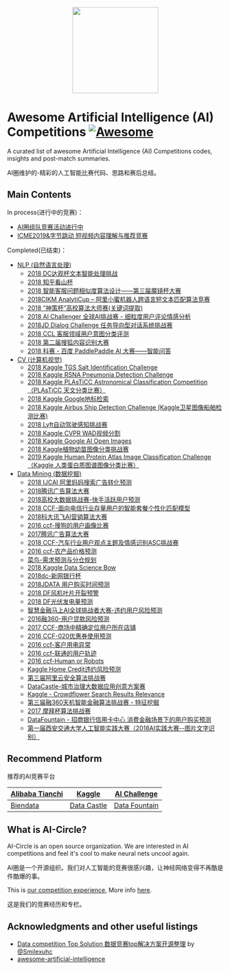 <div align="center">
  <a href="https://zhuanlan.zhihu.com/c_1059141282965864448">
    <img width="200" heigth="200" src="https://aigroupz-1258285787.cos.ap-shanghai.myqcloud.com/blog/15504154942327.jpg">
  </a>
</div>

# Awesome Artificial Intelligence (AI) Competitions [![Awesome](https://cdn.rawgit.com/sindresorhus/awesome/d7305f38d29fed78fa85652e3a63e154dd8e8829/media/badge.svg)](https://github.com/sindresorhus/awesome)

A curated list of awesome Artificial Intelligence (AI) Competitions codes, insights and post-match summaries.

AI圈维护的-精彩的人工智能比赛代码、思路和赛后总结。

## Main Contents

In process(进行中的竞赛)：

- [AI圈组队竞赛活动进行中](https://mp.weixin.qq.com/mp/homepage?__biz=MzU4OTczNTg2OQ==&hid=5&sn=c7f2ea65029a7e495469176a11d4c72e&scene=1&devicetype=iOS12.0.1&version=17000324&lang=zh_CN&nettype=WIFI&ascene=7&session_us=gh_f8c3803b1b4d&fontScale=100)
- [ICME2019&字节跳动 短视频内容理解与推荐竞赛](https%3A//github.com/AICircle/Awesome-AI-Competitions/tree/master/Ongoing/ICME2019%26%E5%AD%97%E8%8A%82%E8%B7%B3%E5%8A%A8%20%E7%9F%AD%E8%A7%86%E9%A2%91%E5%86%85%E5%AE%B9%E7%90%86%E8%A7%A3%E4%B8%8E%E6%8E%A8%E8%8D%90%E7%AB%9E%E8%B5%9B)


Completed(已结束)：

- [NLP (自然语言处理)](https://github.com/AICircle/Awesome-AI-Competition/tree/master/NLP)
    - [2018 DC达观杯文本智能处理挑战](https%3A//github.com/AICircle/Awesome-AI-Competitions/tree/master/NLP/2018%20DC%E8%BE%BE%E8%A7%82%E6%9D%AF%E6%96%87%E6%9C%AC%E6%99%BA%E8%83%BD%E5%A4%84%E7%90%86%E6%8C%91%E6%88%98)
    - [2018 知乎看山杯](https%3A//github.com/AICircle/Awesome-AI-Competitions/tree/master/NLP/2018%20%E7%9F%A5%E4%B9%8E%E7%9C%8B%E5%B1%B1%E6%9D%AF)
    - [2018 智能客服问题相似度算法设计——第三届魔镜杯大赛](https%3A//github.com/AICircle/Awesome-AI-Competitions/tree/master/NLP/2018%20%E6%99%BA%E8%83%BD%E5%AE%A2%E6%9C%8D%E9%97%AE%E9%A2%98%E7%9B%B8%E4%BC%BC%E5%BA%A6%E7%AE%97%E6%B3%95%E8%AE%BE%E8%AE%A1%E2%80%94%E2%80%94%E7%AC%AC%E4%B8%89%E5%B1%8A%E9%AD%94%E9%95%9C%E6%9D%AF%E5%A4%A7%E8%B5%9B)
    - [2018CIKM AnalytiCup – 阿里小蜜机器人跨语言短文本匹配算法竞赛](https%3A//github.com/AICircle/Awesome-AI-Competitions/tree/master/NLP/2018CIKM%20AnalytiCup%20%E2%80%93%20%E9%98%BF%E9%87%8C%E5%B0%8F%E8%9C%9C%E6%9C%BA%E5%99%A8%E4%BA%BA%E8%B7%A8%E8%AF%AD%E8%A8%80%E7%9F%AD%E6%96%87%E6%9C%AC%E5%8C%B9%E9%85%8D%E7%AE%97%E6%B3%95%E7%AB%9E%E8%B5%9B)
    - [2018 “神策杯”高校算法大师赛(关键词提取)](https%3A//github.com/AICircle/Awesome-AI-Competitions/tree/master/NLP/2018%20%E2%80%9C%E7%A5%9E%E7%AD%96%E6%9D%AF%E2%80%9D%E9%AB%98%E6%A0%A1%E7%AE%97%E6%B3%95%E5%A4%A7%E5%B8%88%E8%B5%9B%28%E5%85%B3%E9%94%AE%E8%AF%8D%E6%8F%90%E5%8F%96%29)
    - [2018 AI Challenger 全球AI挑战赛 - 细粒度用户评论情感分析](https%3A//github.com/AICircle/Awesome-AI-Competitions/tree/master/NLP/2018%20AI%20Challenger%20%E5%85%A8%E7%90%83AI%E6%8C%91%E6%88%98%E8%B5%9B%20-%20%E7%BB%86%E7%B2%92%E5%BA%A6%E7%94%A8%E6%88%B7%E8%AF%84%E8%AE%BA%E6%83%85%E6%84%9F%E5%88%86%E6%9E%90)
    - [2018JD Dialog Challenge 任务导向型对话系统挑战赛](https%3A//github.com/AICircle/Awesome-AI-Competitions/tree/master/NLP/2018JD%20Dialog%20Challenge%20%E4%BB%BB%E5%8A%A1%E5%AF%BC%E5%90%91%E5%9E%8B%E5%AF%B9%E8%AF%9D%E7%B3%BB%E7%BB%9F%E6%8C%91%E6%88%98%E8%B5%9B)
    - [2018 CCL 客服领域用户意图分类评测](https%3A//github.com/AICircle/Awesome-AI-Competitions/tree/master/NLP/2018%20CCL%20%E5%AE%A2%E6%9C%8D%E9%A2%86%E5%9F%9F%E7%94%A8%E6%88%B7%E6%84%8F%E5%9B%BE%E5%88%86%E7%B1%BB%E8%AF%84%E6%B5%8B)
    - [2018 第二届搜狐内容识别大赛](https%3A//github.com/AICircle/Awesome-AI-Competitions/tree/master/NLP/2018%20%E7%AC%AC%E4%BA%8C%E5%B1%8A%E6%90%9C%E7%8B%90%E5%86%85%E5%AE%B9%E8%AF%86%E5%88%AB%E5%A4%A7%E8%B5%9B)
    - [2018 科赛 - 百度 PaddlePaddle AI 大赛——智能问答](https%3A//github.com/AICircle/Awesome-AI-Competitions/tree/master/NLP/2018%20%E7%A7%91%E8%B5%9B%20-%20%E7%99%BE%E5%BA%A6%20PaddlePaddle%20AI%20%E5%A4%A7%E8%B5%9B%E2%80%94%E2%80%94%E6%99%BA%E8%83%BD%E9%97%AE%E7%AD%94)
- [CV (计算机视觉)](https://github.com/AICircle/Awesome-AI-Competition/tree/master/CV)
    - [2018 Kaggle TGS Salt Identification Challenge](https%3A//github.com/AICircle/Awesome-AI-Competitions/tree/master/CV/2018%20Kaggle%20TGS%20Salt%20Identification%20Challenge)
    - [2018 Kaggle RSNA Pneumonia Detection Challenge](https%3A//github.com/AICircle/Awesome-AI-Competitions/tree/master/CV/2018%20Kaggle%20RSNA%20Pneumonia%20Detection%20Challenge)
    - [2018 Kaggle PLAsTiCC Astronomical Classification Competition（PLAsTiCC 天文分类比赛）](https%3A//github.com/AICircle/Awesome-AI-Competitions/tree/master/CV/2018%20Kaggle%20PLAsTiCC%20Astronomical%20Classification%20Competition%EF%BC%88PLAsTiCC%20%E5%A4%A9%E6%96%87%E5%88%86%E7%B1%BB%E6%AF%94%E8%B5%9B%EF%BC%89)
    - [2018 Kaggle Google地标检索](https%3A//github.com/AICircle/Awesome-AI-Competitions/tree/master/CV/2018%20Kaggle%20Google%E5%9C%B0%E6%A0%87%E6%A3%80%E7%B4%A2)
    - [2018 Kaggle Airbus Ship Detection Challenge (Kaggle卫星图像船舶检测比赛)](https%3A//github.com/AICircle/Awesome-AI-Competitions/tree/master/CV/2018%20Kaggle%20Airbus%20Ship%20Detection%20Challenge%20%28Kaggle%E5%8D%AB%E6%98%9F%E5%9B%BE%E5%83%8F%E8%88%B9%E8%88%B6%E6%A3%80%E6%B5%8B%E6%AF%94%E8%B5%9B%29)
    - [2018 Lyft自动驾驶感知挑战赛](https%3A//github.com/AICircle/Awesome-AI-Competitions/tree/master/CV/2018%20Lyft%E8%87%AA%E5%8A%A8%E9%A9%BE%E9%A9%B6%E6%84%9F%E7%9F%A5%E6%8C%91%E6%88%98%E8%B5%9B)
    - [2018 Kaggle CVPR WAD视频分割](https%3A//github.com/AICircle/Awesome-AI-Competitions/tree/master/CV/2018%20Kaggle%20CVPR%20WAD%E8%A7%86%E9%A2%91%E5%88%86%E5%89%B2)
    - [2018 Kaggle Google AI Open Images](https%3A//github.com/AICircle/Awesome-AI-Competitions/tree/master/CV/2018%20Kaggle%20Google%20AI%20Open%20Images)
    - [2018 Kaggle植物幼苗图像分类挑战赛](https%3A//github.com/AICircle/Awesome-AI-Competitions/tree/master/CV/2018%20Kaggle%E6%A4%8D%E7%89%A9%E5%B9%BC%E8%8B%97%E5%9B%BE%E5%83%8F%E5%88%86%E7%B1%BB%E6%8C%91%E6%88%98%E8%B5%9B)
    - [2019 Kaggle Human Protein Atlas Image Classification Challenge（Kaggle 人类蛋白质图谱图像分类比赛）](https%3A//github.com/AICircle/Awesome-AI-Competitions/tree/master/CV/2019%20Kaggle%20Human%20Protein%20Atlas%20Image%20Classification%20Challenge%EF%BC%88Kaggle%20%E4%BA%BA%E7%B1%BB%E8%9B%8B%E7%99%BD%E8%B4%A8%E5%9B%BE%E8%B0%B1%E5%9B%BE%E5%83%8F%E5%88%86%E7%B1%BB%E6%AF%94%E8%B5%9B%EF%BC%89)
- [Data Mining (数据挖掘)](https://github.com/AICircle/Awesome-AI-Competition/tree/master/Data%20Mining)
    - [2018 IJCAI 阿里妈妈搜索广告转化预测](https%3A//github.com/AICircle/Awesome-AI-Competitions/tree/master/Data%20Mining/2018%20IJCAI%20%E9%98%BF%E9%87%8C%E5%A6%88%E5%A6%88%E6%90%9C%E7%B4%A2%E5%B9%BF%E5%91%8A%E8%BD%AC%E5%8C%96%E9%A2%84%E6%B5%8B)
    - [2018腾讯广告算法大赛](https%3A//github.com/AICircle/Awesome-AI-Competitions/tree/master/Data%20Mining/2018%E8%85%BE%E8%AE%AF%E5%B9%BF%E5%91%8A%E7%AE%97%E6%B3%95%E5%A4%A7%E8%B5%9B)
    - [2018高校大数据挑战赛-快手活跃用户预测](https%3A//github.com/AICircle/Awesome-AI-Competitions/tree/master/Data%20Mining/2018%E9%AB%98%E6%A0%A1%E5%A4%A7%E6%95%B0%E6%8D%AE%E6%8C%91%E6%88%98%E8%B5%9B-%E5%BF%AB%E6%89%8B%E6%B4%BB%E8%B7%83%E7%94%A8%E6%88%B7%E9%A2%84%E6%B5%8B)
    - [2018 CCF-面向电信行业存量用户的智能套餐个性化匹配模型](https%3A//github.com/AICircle/Awesome-AI-Competitions/tree/master/Data%20Mining/2018%20CCF-%E9%9D%A2%E5%90%91%E7%94%B5%E4%BF%A1%E8%A1%8C%E4%B8%9A%E5%AD%98%E9%87%8F%E7%94%A8%E6%88%B7%E7%9A%84%E6%99%BA%E8%83%BD%E5%A5%97%E9%A4%90%E4%B8%AA%E6%80%A7%E5%8C%96%E5%8C%B9%E9%85%8D%E6%A8%A1%E5%9E%8B)
    - [2018科大讯飞AI营销算法大赛](https%3A//github.com/AICircle/Awesome-AI-Competitions/tree/master/Data%20Mining/2018%E7%A7%91%E5%A4%A7%E8%AE%AF%E9%A3%9EAI%E8%90%A5%E9%94%80%E7%AE%97%E6%B3%95%E5%A4%A7%E8%B5%9B)
    - [2016 ccf-搜狗的用户画像比赛](https%3A//github.com/AICircle/Awesome-AI-Competitions/tree/master/Data%20Mining/2016%20ccf-%E6%90%9C%E7%8B%97%E7%9A%84%E7%94%A8%E6%88%B7%E7%94%BB%E5%83%8F%E6%AF%94%E8%B5%9B)
    - [2017腾讯广告算法大赛](https%3A//github.com/AICircle/Awesome-AI-Competitions/tree/master/Data%20Mining/2017%E8%85%BE%E8%AE%AF%E5%B9%BF%E5%91%8A%E7%AE%97%E6%B3%95%E5%A4%A7%E8%B5%9B)
    - [2018 CCF-汽车行业用户观点主题及情感识别ASC挑战赛](https%3A//github.com/AICircle/Awesome-AI-Competitions/tree/master/Data%20Mining/2018%20CCF-%E6%B1%BD%E8%BD%A6%E8%A1%8C%E4%B8%9A%E7%94%A8%E6%88%B7%E8%A7%82%E7%82%B9%E4%B8%BB%E9%A2%98%E5%8F%8A%E6%83%85%E6%84%9F%E8%AF%86%E5%88%ABASC%E6%8C%91%E6%88%98%E8%B5%9B)
    - [2016 ccf-农产品价格预测](https%3A//github.com/AICircle/Awesome-AI-Competitions/tree/master/Data%20Mining/2016%20ccf-%E5%86%9C%E4%BA%A7%E5%93%81%E4%BB%B7%E6%A0%BC%E9%A2%84%E6%B5%8B)
    - [菜鸟-需求预测与分仓规划](https%3A//github.com/AICircle/Awesome-AI-Competitions/tree/master/Data%20Mining/%E8%8F%9C%E9%B8%9F-%E9%9C%80%E6%B1%82%E9%A2%84%E6%B5%8B%E4%B8%8E%E5%88%86%E4%BB%93%E8%A7%84%E5%88%92)
    - [2018 Kaggle Data Science Bow](https%3A//github.com/AICircle/Awesome-AI-Competitions/tree/master/Data%20Mining/2018%20Kaggle%20Data%20Science%20Bow)
    - [2018dc-新网银行杯](https%3A//github.com/AICircle/Awesome-AI-Competitions/tree/master/Data%20Mining/2018dc-%E6%96%B0%E7%BD%91%E9%93%B6%E8%A1%8C%E6%9D%AF)
    - [2018JDATA 用户购买时间预测](https%3A//github.com/AICircle/Awesome-AI-Competitions/tree/master/Data%20Mining/2018JDATA%20%E7%94%A8%E6%88%B7%E8%B4%AD%E4%B9%B0%E6%97%B6%E9%97%B4%E9%A2%84%E6%B5%8B)
    - [2018 DF风机叶片开裂预警](https%3A//github.com/AICircle/Awesome-AI-Competitions/tree/master/Data%20Mining/2018%20DF%E9%A3%8E%E6%9C%BA%E5%8F%B6%E7%89%87%E5%BC%80%E8%A3%82%E9%A2%84%E8%AD%A6)
    - [2018 DF光伏发电量预测](https%3A//github.com/AICircle/Awesome-AI-Competitions/tree/master/Data%20Mining/2018%20DF%E5%85%89%E4%BC%8F%E5%8F%91%E7%94%B5%E9%87%8F%E9%A2%84%E6%B5%8B)
    - [智慧金融马上AI全球挑战者大赛-违约用户风险预测](https%3A//github.com/AICircle/Awesome-AI-Competitions/tree/master/Data%20Mining/%E6%99%BA%E6%85%A7%E9%87%91%E8%9E%8D%E9%A9%AC%E4%B8%8AAI%E5%85%A8%E7%90%83%E6%8C%91%E6%88%98%E8%80%85%E5%A4%A7%E8%B5%9B-%E8%BF%9D%E7%BA%A6%E7%94%A8%E6%88%B7%E9%A3%8E%E9%99%A9%E9%A2%84%E6%B5%8B)
    - [2016融360-用户贷款风险预测](https%3A//github.com/AICircle/Awesome-AI-Competitions/tree/master/Data%20Mining/2016%E8%9E%8D360-%E7%94%A8%E6%88%B7%E8%B4%B7%E6%AC%BE%E9%A3%8E%E9%99%A9%E9%A2%84%E6%B5%8B)
    - [2017 CCF-商场中精确定位用户所在店铺](https%3A//github.com/AICircle/Awesome-AI-Competitions/tree/master/Data%20Mining/2017%20CCF-%E5%95%86%E5%9C%BA%E4%B8%AD%E7%B2%BE%E7%A1%AE%E5%AE%9A%E4%BD%8D%E7%94%A8%E6%88%B7%E6%89%80%E5%9C%A8%E5%BA%97%E9%93%BA)
    - [2016 CCF-020优惠券使用预测](https%3A//github.com/AICircle/Awesome-AI-Competitions/tree/master/Data%20Mining/2016%20CCF-020%E4%BC%98%E6%83%A0%E5%88%B8%E4%BD%BF%E7%94%A8%E9%A2%84%E6%B5%8B)
    - [2016 ccf-客户用电异常](https%3A//github.com/AICircle/Awesome-AI-Competitions/tree/master/Data%20Mining/2016%20ccf-%E5%AE%A2%E6%88%B7%E7%94%A8%E7%94%B5%E5%BC%82%E5%B8%B8)
    - [2016 ccf-联通的用户轨迹](https%3A//github.com/AICircle/Awesome-AI-Competitions/tree/master/Data%20Mining/2016%20ccf-%E8%81%94%E9%80%9A%E7%9A%84%E7%94%A8%E6%88%B7%E8%BD%A8%E8%BF%B9)
    - [2016 ccf-Human or Robots](https%3A//github.com/AICircle/Awesome-AI-Competitions/tree/master/Data%20Mining/2016%20ccf-Human%20or%20Robots)
    - [Kaggle Home Credit违约风险预测](https%3A//github.com/AICircle/Awesome-AI-Competitions/tree/master/Data%20Mining/Kaggle%20Home%20Credit%E8%BF%9D%E7%BA%A6%E9%A3%8E%E9%99%A9%E9%A2%84%E6%B5%8B)
    - [第三届阿里云安全算法挑战赛](https%3A//github.com/AICircle/Awesome-AI-Competitions/tree/master/Data%20Mining/%E7%AC%AC%E4%B8%89%E5%B1%8A%E9%98%BF%E9%87%8C%E4%BA%91%E5%AE%89%E5%85%A8%E7%AE%97%E6%B3%95%E6%8C%91%E6%88%98%E8%B5%9B)
    - [DataCastle-城市治理大数据应用创意方案赛](https%3A//github.com/AICircle/Awesome-AI-Competitions/tree/master/Data%20Mining/DataCastle-%E5%9F%8E%E5%B8%82%E6%B2%BB%E7%90%86%E5%A4%A7%E6%95%B0%E6%8D%AE%E5%BA%94%E7%94%A8%E5%88%9B%E6%84%8F%E6%96%B9%E6%A1%88%E8%B5%9B)
    - [Kaggle - Crowdflower Search Results Relevance](https%3A//github.com/AICircle/Awesome-AI-Competitions/tree/master/Data%20Mining/Kaggle%20-%20Crowdflower%20Search%20Results%20Relevance)
    - [第三届融360天机智能金融算法挑战赛 - 特征挖掘](https%3A//github.com/AICircle/Awesome-AI-Competitions/tree/master/Data%20Mining/%E7%AC%AC%E4%B8%89%E5%B1%8A%E8%9E%8D360%E5%A4%A9%E6%9C%BA%E6%99%BA%E8%83%BD%E9%87%91%E8%9E%8D%E7%AE%97%E6%B3%95%E6%8C%91%E6%88%98%E8%B5%9B%20-%20%E7%89%B9%E5%BE%81%E6%8C%96%E6%8E%98)
    - [2017 摩拜杯算法挑战赛](https%3A//github.com/AICircle/Awesome-AI-Competitions/tree/master/Data%20Mining/2017%20%E6%91%A9%E6%8B%9C%E6%9D%AF%E7%AE%97%E6%B3%95%E6%8C%91%E6%88%98%E8%B5%9B)
    - [DataFountain - 招商银行信用卡中心 消费金融场景下的用户购买预测](https%3A//github.com/AICircle/Awesome-AI-Competitions/tree/master/Data%20Mining/DataFountain%20-%20%E6%8B%9B%E5%95%86%E9%93%B6%E8%A1%8C%E4%BF%A1%E7%94%A8%E5%8D%A1%E4%B8%AD%E5%BF%83%20%E6%B6%88%E8%B4%B9%E9%87%91%E8%9E%8D%E5%9C%BA%E6%99%AF%E4%B8%8B%E7%9A%84%E7%94%A8%E6%88%B7%E8%B4%AD%E4%B9%B0%E9%A2%84%E6%B5%8B)
    - [第一届西安交通大学人工智能实践大赛（2018AI实践大赛--图片文字识别）](https%3A//github.com/AICircle/Awesome-AI-Competitions/tree/master/Data%20Mining/%E7%AC%AC%E4%B8%80%E5%B1%8A%E8%A5%BF%E5%AE%89%E4%BA%A4%E9%80%9A%E5%A4%A7%E5%AD%A6%E4%BA%BA%E5%B7%A5%E6%99%BA%E8%83%BD%E5%AE%9E%E8%B7%B5%E5%A4%A7%E8%B5%9B%EF%BC%882018AI%E5%AE%9E%E8%B7%B5%E5%A4%A7%E8%B5%9B--%E5%9B%BE%E7%89%87%E6%96%87%E5%AD%97%E8%AF%86%E5%88%AB%EF%BC%89)

## Recommend Platform

推荐的AI竞赛平台

|[Alibaba Tianchi](https://tianchi.aliyun.com/home/)|[Kaggle](https://www.kaggle.com/)|[AI Challenge](https://challenger.ai/competitions)|
|----|----|----|
|[Biendata](https://biendata.com/)|[Data Castle](http://www.pkbigdata.com/common/cmptIndex.html)|[Data Fountain](https://www.datafountain.cn/)|

## What is AI-Circle?

AI-Circle is an open source organization. We are interested in AI competitions and feel it's cool to make neural nets uncool again.

AI圈是一个开源组织。我们对人工智能的竞赛很感兴趣，让神经网络变得不再酷是件酷爆的事。

This is [our competition experience](https://github.com/AIGroup-Z/Awesome-AI-Competition/blob/master/honor.md), More info [here](https://zhuanlan.zhihu.com/c_1059141282965864448).

这是我们的竞赛经历和专栏。

## Acknowledgments and other useful listings

- [Data competition Top Solution 数据竞赛top解决方案开源整理](https://github.com/Smilexuhc/Data-Competition-TopSolution) by [@Smilexuhc](https://github.com/Smilexuhc)
- [awesome-artificial-intelligence](https://github.com/owainlewis/awesome-artificial-intelligence)
